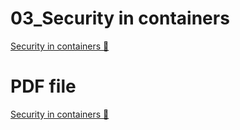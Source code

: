 # 03_Security in containers

[Security in containers 🔗](https://www.coursera.org/learn/cloud-security-risks-identify-and-protect-against-threats/supplement/QHTfp/security-in-containers)

# PDF file

[Security in containers 🔗](https://1drv.ms/b/c/526c45566c8c239a/ES8Gh2AVm91Lqj5quehnLUkBXsVhwmWEZfU0dENJ_FrhBA?e=aAyVZj)
